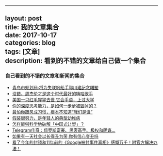 ---	
layout: post    	
title: 	我的文章集合                   		
date:  2017-10-17    	
categories: blog       		 
tags:  [文章]     		
description: 看到的不错的文章给自己做一个集合     
 ---       
### 自己看到的不错的文章和新闻的集合
- [青岛市规划局:将为失联帆船手郭川建纪念雕塑](https://3g.163.com/news/article/CQH22GS7000187VE.html#adaptation=pc)
- [没错，周杰伦才是这个时代最好的嘻哈歌手](https://3g.163.com/news/article/CR48L79I00018M4D.html#adaptation=pc)
- [美国一只红毛猩猩去世 它会手语，上过大学](https://3g.163.com/tech/article/CRJG1Q2600097U81.html#adaptation=pc)
- [你的深度思考能力，是如何一步步被毁掉的？](https://3g.163.com/news/article/CSAJHMO1000181TI.html#adaptation=pc)
- [最怕你跟风成习惯，根本不知道“我们是谁”](https://3g.163.com/news/article/CS5OB3DV0001982T.html#adaptation=pc)
- [假装很努力，是年轻人的典型幼稚病](http://news.163.com/17/0816/11/CRV6575B000181TI.html)
- [怎样能够科学地破解「中国式让梨」？](http://daily.zhihu.com/story/9563582)
- [Telegram传奇：俄罗斯富豪、黑客高手、极权和阴谋…](https://mp.weixin.qq.com/s?__biz=MjM5MTE4Nzk1NA==&mid=209920091&idx=1&sn=b8b2902ac086f28101631ffe4a9ce501&scene=1&srcid=0929GFL9NsBXGx2QBwUnKC1S&key=2877d24f51fa5384c446791a8b155ef2408d80a71822faa03639bd394cf870d56461b18e5ab3cdac083ce7c9ba63e512&ascene=0&uin=MTQ2MDE5MDYyMA%3D%3D&devicetype=iMac+MacBookAir7%2C2+OSX+OSX+10.10.5+build(14F27)&version=11020201&pass_ticket=JL14aULQHHy9Kx6lNmAo1LkqdD21yDgb5Y7ZwWCaRvcDed0HgbOIOqysww%2BsS6Ct)
- [如果有一天社会以长得丑为荣,你有信心变丑吗](http://dy.163.com/v2/article/detail/CSMAP9K30517HA1S.html)
- [看了今年的封锁和11年前的《Google被封事件真相》感慨万千！附官方解决办法！](https://www.dujin.org/xinwen/763.html)





